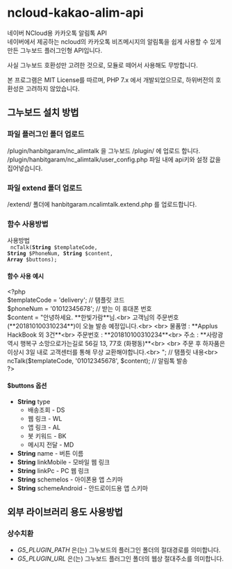 # ncloud-kakao-alim-api
네이버 NCloud용 카카오톡 알림톡 API<br>
네이버에서 제공하는 ncloud의 카카오톡 비즈메시지의 알림톡을 쉽게 사용할 수 있게 만든 그누보드 플러그인형 API입니다.

사실 그누보드 호환성만 고려한 것으로, 모듈로 떼어서 사용해도 무방합니다.

본 프로그램은 MIT License를 따르며, PHP 7.x 에서 개발되었으므로, 하위버전의 호환성은 고려하지 않았습니다.

## 그누보드 설치 방법
### 파일 플러그인 폴더 업로드
/plugin/hanbitgaram/nc_alimtalk 을 그누보드 /plugin/ 에 업로드 합니다.<br>
/plugin/hanbitgaram/nc_alimtalk/user_config.php 파일 내에 api키와 설정 값을 집어넣습니다.

### 파일 extend 폴더 업로드
/extend/ 폴더에 hanbitgaram.ncalimtalk.extend.php 를 업로드합니다.

### 함수 사용방법
사용방법<br>
<code> ncTalk(**String** $templateCode, **String** $PhoneNum, **String** $content, **Array** $buttons); </code>

#### 함수 사용 예시
 \<?php<br>
    $templateCode = 'delivery'; // 탬플릿 코드<br>
    $phoneNum = '01012345678'; // 받는 이 휴대폰 번호<br>
    $content = "안녕하세요. **한빛가람**님.<br>
     고객님의 주문번호(**201810100310234**)이 오늘 발송 예정입니다.<br>
     <br>
     물품명 : **Applus HackBook 외 3건**<br>
     주문번호 : **201810100310234**<br>
     주소 : **사랑광역시 행복구 소망으로가는길로 56길 13, 77호 (화평동)**<br>
     <br>
     주문 후 하자품은 이상시 3일 내로 고객센터를 통해 무상 교환해야합니다.<br>
     "; // 탬플릿 내용<br>
    ncTalk($templateCode, '01012345678', $content); // 알림톡 발송 <br>
  ?\>

#### $buttons 옵션
- **String** type
  - 배송조회 - DS<br>
  - 웹 링크 - WL<br>
  - 앱 링크 - AL<br>
  - 봇 키워드 - BK<br>
  - 메시지 전달 - MD<br>
-  **String** name - 버튼 이름<br>
-  **String** linkMobile - 모바일 웹 링크 <br>
-  **String** linkPc - PC 웹 링크 <br>
-  **String** schemeIos - 아이폰용 앱 스키마<br>
-  **String** schemeAndroid - 안드로이드용 앱 스키마<br>

## 외부 라이브러리 용도 사용방법
### 상수치환
- *G5_PLUGIN_PATH* 은(는) 그누보드의 플러그인 폴더의 절대경로를 의미합니다.
- *G5_PLUGIN_URL* 은(는) 그누보드 플러그인 폴더의 웹상 절대주소를 의미합니다.
